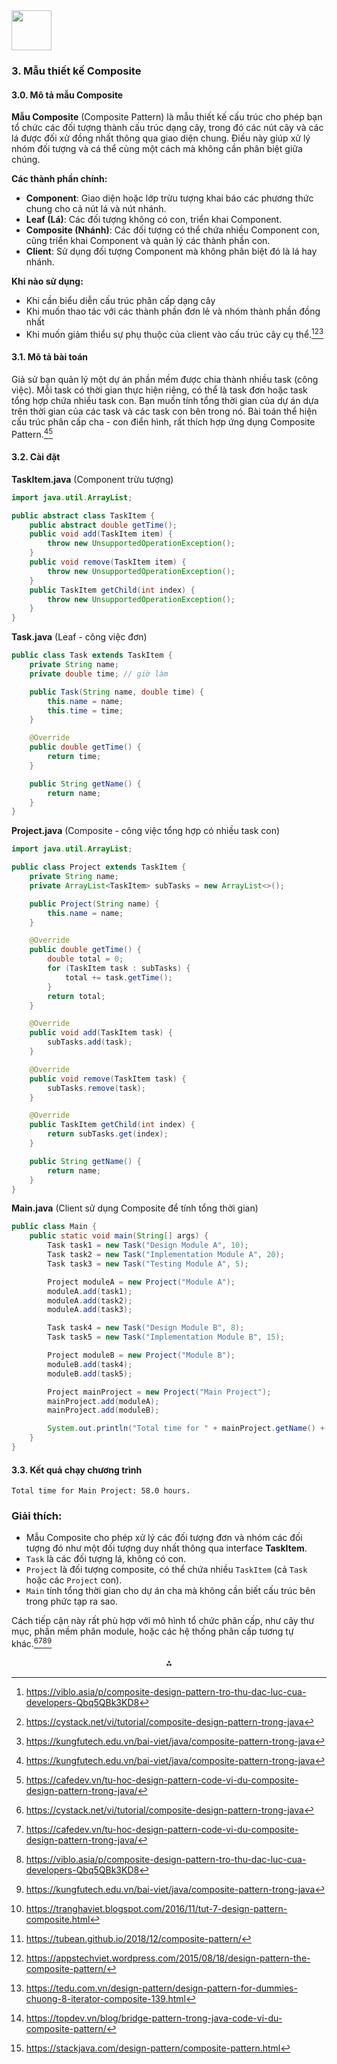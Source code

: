<img src="https://r2cdn.perplexity.ai/pplx-full-logo-primary-dark%402x.png" style="height:64px;margin-right:32px"/>

### 3. Mẫu thiết kế Composite

#### 3.0. Mô tả mẫu Composite

**Mẫu Composite** (Composite Pattern) là mẫu thiết kế cấu trúc cho phép bạn tổ chức các đối tượng thành cấu trúc dạng cây, trong đó các nút cây và các lá được đối xử đồng nhất thông qua giao diện chung. Điều này giúp xử lý nhóm đối tượng và cá thể cùng một cách mà không cần phân biệt giữa chúng.

**Các thành phần chính:**

- **Component**: Giao diện hoặc lớp trừu tượng khai báo các phương thức chung cho cả nút lá và nút nhánh.
- **Leaf (Lá)**: Các đối tượng không có con, triển khai Component.
- **Composite (Nhánh)**: Các đối tượng có thể chứa nhiều Component con, cũng triển khai Component và quản lý các thành phần con.
- **Client**: Sử dụng đối tượng Component mà không phân biệt đó là lá hay nhánh.

**Khi nào sử dụng:**

- Khi cần biểu diễn cấu trúc phân cấp dạng cây
- Khi muốn thao tác với các thành phần đơn lẻ và nhóm thành phần đồng nhất
- Khi muốn giảm thiểu sự phụ thuộc của client vào cấu trúc cây cụ thể.[^1][^2][^3]


#### 3.1. Mô tả bài toán

Giả sử bạn quản lý một dự án phần mềm được chia thành nhiều task (công việc). Mỗi task có thời gian thực hiện riêng, có thể là task đơn hoặc task tổng hợp chứa nhiều task con. Bạn muốn tính tổng thời gian của dự án dựa trên thời gian của các task và các task con bên trong nó. Bài toán thể hiện cấu trúc phân cấp cha - con điển hình, rất thích hợp ứng dụng Composite Pattern.[^3][^5]

#### 3.2. Cài đặt

**TaskItem.java** (Component trừu tượng)

```java
import java.util.ArrayList;

public abstract class TaskItem {
    public abstract double getTime();
    public void add(TaskItem item) {
        throw new UnsupportedOperationException();
    }
    public void remove(TaskItem item) {
        throw new UnsupportedOperationException();
    }
    public TaskItem getChild(int index) {
        throw new UnsupportedOperationException();
    }
}
```

**Task.java** (Leaf - công việc đơn)

```java
public class Task extends TaskItem {
    private String name;
    private double time; // giờ làm

    public Task(String name, double time) {
        this.name = name;
        this.time = time;
    }

    @Override
    public double getTime() {
        return time;
    }

    public String getName() {
        return name;
    }
}
```

**Project.java** (Composite - công việc tổng hợp có nhiều task con)

```java
import java.util.ArrayList;

public class Project extends TaskItem {
    private String name;
    private ArrayList<TaskItem> subTasks = new ArrayList<>();

    public Project(String name) {
        this.name = name;
    }

    @Override
    public double getTime() {
        double total = 0;
        for (TaskItem task : subTasks) {
            total += task.getTime();
        }
        return total;
    }

    @Override
    public void add(TaskItem task) {
        subTasks.add(task);
    }

    @Override
    public void remove(TaskItem task) {
        subTasks.remove(task);
    }

    @Override
    public TaskItem getChild(int index) {
        return subTasks.get(index);
    }

    public String getName() {
        return name;
    }
}
```

**Main.java** (Client sử dụng Composite để tính tổng thời gian)

```java
public class Main {
    public static void main(String[] args) {
        Task task1 = new Task("Design Module A", 10);
        Task task2 = new Task("Implementation Module A", 20);
        Task task3 = new Task("Testing Module A", 5);

        Project moduleA = new Project("Module A");
        moduleA.add(task1);
        moduleA.add(task2);
        moduleA.add(task3);

        Task task4 = new Task("Design Module B", 8);
        Task task5 = new Task("Implementation Module B", 15);

        Project moduleB = new Project("Module B");
        moduleB.add(task4);
        moduleB.add(task5);

        Project mainProject = new Project("Main Project");
        mainProject.add(moduleA);
        mainProject.add(moduleB);

        System.out.println("Total time for " + mainProject.getName() + ": " + mainProject.getTime() + " hours.");
    }
}
```


#### 3.3. Kết quả chạy chương trình

```
Total time for Main Project: 58.0 hours.
```


### Giải thích:

- Mẫu Composite cho phép xử lý các đối tượng đơn và nhóm các đối tượng đó như một đối tượng duy nhất thông qua interface **TaskItem**.
- `Task` là các đối tượng lá, không có con.
- `Project` là đối tượng composite, có thể chứa nhiều `TaskItem` (cả `Task` hoặc các `Project` con).
- `Main` tính tổng thời gian cho dự án cha mà không cần biết cấu trúc bên trong phức tạp ra sao.

Cách tiếp cận này rất phù hợp với mô hình tổ chức phân cấp, như cây thư mục, phần mềm phân module, hoặc các hệ thống phân cấp tương tự khác.[^2][^5][^1][^3]
<span style="display:none">[^10][^4][^6][^7][^8][^9]</span>

<div align="center">⁂</div>

[^1]: https://viblo.asia/p/composite-design-pattern-tro-thu-dac-luc-cua-developers-Qbq5QBk3KD8

[^2]: https://cystack.net/vi/tutorial/composite-design-pattern-trong-java

[^3]: https://kungfutech.edu.vn/bai-viet/java/composite-pattern-trong-java

[^4]: https://tubean.github.io/2018/12/composite-pattern/

[^5]: https://cafedev.vn/tu-hoc-design-pattern-code-vi-du-composite-design-pattern-trong-java/

[^6]: https://appstechviet.wordpress.com/2015/08/18/design-pattern-the-composite-pattern/

[^7]: https://tedu.com.vn/design-pattern/design-pattern-for-dummies-chuong-8-iterator-composite-139.html

[^8]: https://topdev.vn/blog/bridge-pattern-trong-java-code-vi-du-composite-pattern/

[^9]: https://stackjava.com/design-pattern/composite-pattern.html

[^10]: https://tranghaviet.blogspot.com/2016/11/tut-7-design-pattern-composite.html

